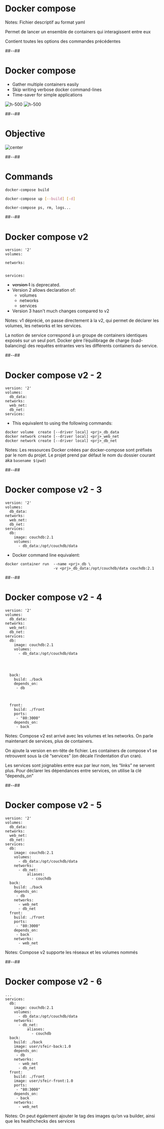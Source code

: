 <!-- .slide: class="transition-white sfeir-bg-blue" -->

# Docker compose

Notes:
Fichier descriptif au format yaml

Permet de lancer un ensemble de containers qui interagissent entre eux

Contient toutes les options des commandes précédentes

##--##

<!-- .slide: class="sfeir-bg-white-3" -->

# Docker compose

* Gather multiple containers easily
* Skip writing verbose docker command-lines
* Time-saver for simple applications
<!-- .element: style="margin-bottom: 6rem;" -->

![h-500](./assets/images/docker-compose/kraken.png)
![h-500](./assets/images/docker-compose/whale.png) <!-- .element: style="margin-left: 6rem;" -->

##--##

<!-- .slide: class="sfeir-bg-white-3" -->

# Objective

![center](./assets/images/docker-compose/swarm_cluster.png) <!-- .element: width="100%" -->

##--##

<!-- .slide: class="sfeir-bg-white-3 with-code big-code" -->

# Commands

```bash
docker-compose build

docker-compose up [--build] [-d]

docker-compose ps, rm, logs...
```

##--##

<!-- .slide: class="sfeir-bg-white-3 with-code medium-code" -->

# Docker compose v2

```docker
version: '2'
volumes:

networks:


services:
```

* ~~version 1~~ is deprecated.
* Version 2 allows declaration of:
  * volumes
  * networks
  * services
* Version 3 hasn't much changes compared to v2

Notes:
v1 déprécié, on passe directement à la v2, qui permet de déclarer les volumes, les networks et les services.

La notion de service correspond à un groupe de containers identiques exposés sur un seul port.
Docker gère l’équilibrage de charge (load-balancing) des requêtes entrantes vers les différents containers du service.

##--##

<!-- .slide: class="sfeir-bg-white-3 with-code medium-code" -->

# Docker compose v2 - 2

```docker
version: '2'
volumes:
  db_data:
networks:
  web_net:
  db_net:
services:
```

* This equivalent to using the following commands:

```docker
docker volume  create [--driver local] <prj>_db_data
docker network create [--driver local] <prj>_web_net
docker network create [--driver local] <prj>_db_net
```

Notes:
Les ressources Docker créées par docker-compose sont préfixés par le nom du projet.
Le projet prend par défaut le nom du dossier courant aka `basename $(pwd)`

##--##

<!-- .slide: class="sfeir-bg-white-3 with-code medium-code" -->

# Docker compose v2 - 3

```docker
version: '2'
volumes:
  db_data:
networks:
  web_net:
  db_net:
services:
  db:
    image: couchdb:2.1
    volumes:
      - db_data:/opt/couchdb/data
```

* Docker command line equivalent:

```docker
docker container run  --name <prj>_db \
                      -v <prj>_db_data:/opt/couchdb/data couchdb:2.1
```

##--##

<!-- .slide: class="sfeir-bg-white-3 with-code medium-code" -->

# Docker compose v2 - 4

```docker
version: '2'
volumes:
  db_data:
networks:
  web_net:
  db_net:
services:
  db:
    image: couchdb:2.1
    volumes:
      - db_data:/opt/couchdb/data




  back:
    build: ./back
    depends_on:
     - db



  front:
    build: ./front
    ports:
     - "80:3000"
    depends_on:
     - back
```

Notes:
Compose v2 est arrivé avec les volumes et les networks.
On parle maintenant de services, plus de containers.

On ajoute la version en en-tête de fichier.
Les containers de compose v1 se retrouvent sous la clé “services” (on décale l’indentation d’un cran).

Les services sont joignables entre eux par leur nom, les “links” ne servent plus.
Pour déclarer les dépendances entre services, on utilise la clé “depends_on”

##--##

<!-- .slide: class="sfeir-bg-white-3 with-code medium-code" -->

# Docker compose v2 - 5

```docker
version: '2'
volumes:
  db_data:
networks:
  web_net:
  db_net:
services:
  db:
    image: couchdb:2.1
    volumes:
      - db_data:/opt/couchdb/data
    networks:
      - db_net:
          aliases:
            - couchdb
  back:
    build: ./back
    depends_on:
     - db
    networks:
      - web_net
      - db_net
  front:
    build: ./front
    ports:
     - "80:3000"
    depends_on:
     - back
    networks:
      - web_net
```

Notes:
Compose v2 supporte les réseaux et les volumes nommés

##--##

<!-- .slide: class="sfeir-bg-white-3 with-code medium-code" -->

# Docker compose v2 - 6

```docker
...
services:
  db:
    image: couchdb:2.1
    volumes:
      - db_data:/opt/couchdb/data
    networks:
      - db_net:
          aliases:
            - couchdb
  back:
    build: ./back
    image: user/sfeir-back:1.0
    depends_on:
     - db
    networks:
      - web_net
      - db_net
  front:
    build: ./front
    image: user/sfeir-front:1.0
    ports:
     - "80:3000"
    depends_on:
     - back
    networks:
      - web_net
```

Notes:
On peut également ajouter le tag des images qu’on va builder, ainsi que les healthchecks des services
